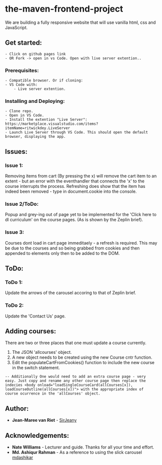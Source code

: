 # the-maven-frontend-project
We are building a fully responsive website that will use vanilla html, css and JavaScript. 

## Get started:
    - Click on github pages link
    - OR Fork -> open in vs Code. Open with live server extention..

### Prerequisites:
    - Compatible browser. Or if cloning:
    - VS Code with: 
        - Live server extention.

### Installing and Deploying:
    - Clone repo.
    - Open in VS Code.
    - Install the extention "Live Server": https://marketplace.visualstudio.com/items?itemName=ritwickdey.LiveServer
    - Launch Live Server through VS Code. This should open the default browser, displaying the app.

## Issues: 
### Issue 1:
Removing items from cart (By pressing the x) will remove the cart item to an extent - but an error with the eventhandler that connects the 'x' to the course interrupts the process.
Refreshing does show that the item has indeed been removed - type in document.cookie into the console.

### Issue 2/ToDo:
Popup and grey-ing out of page yet to be implemented for the 'Click here to dl curriculum' on the course pages. (As is shown by the Zeplin brief).

### Issue 3:
Courses dont load in cart page immeditaely - a refresh is required. This may be due to the courses and so being grabbed from cookies and then appended to elements only then to be added to the DOM.

## ToDo:
### ToDo 1:
Update the arrows of the carousel accoring to that of Zeplin brief.

### ToDo 2:
Update the 'Contact Us' page.

## Adding courses:
There are two or three places that one must update a course currently.
1) The JSON 'allcourses' object.
2) A new object needs to be created using the new Course cntr function.
3) Edit the populateCartFromCookies() function to include the new course in the switch statement.
```
-- Additionally One would need to add an extra course page - very easy. Just copy and rename any other course page then replace the indecies <body onload="loadSingleCourseCard(allCourses[x]), loadCourseOutline(allCourses[x])"> with the appropriate index of course ocurrence in the 'allCourses' object.
```

## Author:
* **Jean-Maree van Riet** - [SirJeany](https://github.com/SirJeany)

## Acknowledgements:
* **Nate Williams** - Lecturer and guide. Thanks for all your time and effort.
* **Md. Ashiqur Rahman** - As a reference to using the slick carousel [mdashikar](https://codepen.io/mdashikar/pen/VWPvgE)